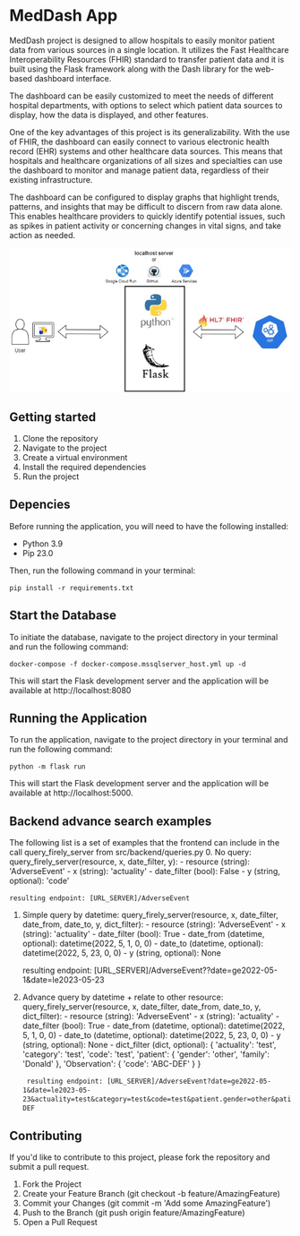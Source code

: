 # MedDash App

MedDash project is designed to allow hospitals to easily monitor patient data from various sources in a single location. It utilizes the Fast Healthcare Interoperability Resources (FHIR) standard to transfer patient data and it is built using the Flask framework along with the Dash library for the web-based dashboard interface.

The dashboard can be easily customized to meet the needs of different hospital departments, with options to select which patient data sources to display, how the data is displayed, and other features.

One of the key advantages of this project is its generalizability. With the use of FHIR, the dashboard can easily connect to various electronic health record (EHR) systems and other healthcare data sources. This means that hospitals and healthcare organizations of all sizes and specialties can use the dashboard to monitor and manage patient data, regardless of their existing infrastructure.

The dashboard can be configured to display graphs that highlight trends, patterns, and insights that may be difficult to discern from raw data alone. This enables healthcare providers to quickly identify potential issues, such as spikes in patient activity or concerning changes in vital signs, and take action as needed.


![Architecture](https://github.com/aespogom/FHIR_dashboard/blob/dev/Architecture.jpg)

## Getting started
1. Clone the repository 
2. Navigate to the project
3. Create a virtual environment
4. Install the required dependencies
5. Run the project

## Depencies
Before running the application, you will need to have the following installed:

- Python 3.9
- Pip 23.0

Then, run the following command in your terminal:
```
pip install -r requirements.txt
```

## Start the Database
To initiate the database, navigate to the project directory in your terminal and run the following command:

```
docker-compose -f docker-compose.mssqlserver_host.yml up -d
```

This will start the Flask development server and the application will be available at http://localhost:8080


## Running the Application
To run the application, navigate to the project directory in your terminal and run the following command:

```
python -m flask run
```

This will start the Flask development server and the application will be available at http://localhost:5000.


## Backend advance search examples
The following list is a set of examples that the frontend can include in
the call query_firely_server from src/backend/queries.py
0. No query:
    query_firely_server(resource, x, date_filter, y):
        - resource (string): 'AdverseEvent'
        - x (string): 'actuality'
        - date_filter (bool): False
        - y (string, optional): 'code'
    
    resulting endpoint: [URL_SERVER]/AdverseEvent

1. Simple query by datetime:
    query_firely_server(resource, x, date_filter, date_from, date_to, y, dict_filter):
        - resource (string): 'AdverseEvent'
        - x (string): 'actuality'
        - date_filter (bool): True
        - date_from (datetime, optional): datetime(2022, 5, 1, 0, 0)
        - date_to (datetime, optional): datetime(2022, 5, 23, 0, 0)
        - y (string, optional): None
    
    resulting endpoint: [URL_SERVER]/AdverseEvent??date=ge2022-05-1&date=le2023-05-23

2. Advance query by datetime + relate to other resource:
    query_firely_server(resource, x, date_filter, date_from, date_to, y, dict_filter):
        - resource (string): 'AdverseEvent'
        - x (string): 'actuality'
        - date_filter (bool): True
        - date_from (datetime, optional): datetime(2022, 5, 1, 0, 0)
        - date_to (datetime, optional): datetime(2022, 5, 23, 0, 0)
        - y (string, optional): None
        - dict_filter (dict, optional): {
            'actuality': 'test', 
            'category': 'test', 
            'code': 'test', 
            'patient': {
                'gender': 'other',
                'family': 'Donald'
            },
            'Observation': {
                'code': 'ABC-DEF'
            }
        }

        resulting endpoint: [URL_SERVER]/AdverseEvent?date=ge2022-05-1&date=le2023-05-23&actuality=test&category=test&code=test&patient.gender=other&patient.family=Donald&patient._has:Observation:patient:code=ABC-DEF


## Contributing
If you'd like to contribute to this project, please fork the repository and submit a pull request.
1. Fork the Project
2. Create your Feature Branch (git checkout -b feature/AmazingFeature)
3. Commit your Changes (git commit -m 'Add some AmazingFeature')
4. Push to the Branch (git push origin feature/AmazingFeature)
5. Open a Pull Request
